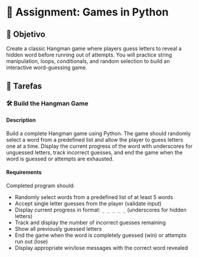 
# 📘 Assignment: Games in Python

## 🎯 Objetivo

Create a classic Hangman game where players guess letters to reveal a hidden word before running out of attempts. You will practice string manipulation, loops, conditionals, and random selection to build an interactive word-guessing game.

## 📝 Tarefas

### 🛠️	Build the Hangman Game

#### Description
Build a complete Hangman game using Python. The game should randomly select a word from a predefined list and allow the player to guess letters one at a time. Display the current progress of the word with underscores for unguessed letters, track incorrect guesses, and end the game when the word is guessed or attempts are exhausted.

#### Requirements
Completed program should:

- Randomly select words from a predefined list of at least 5 words
- Accept single letter guesses from the player (validate input)
- Display current progress in format: `_ _ _ _ _` (underscores for hidden letters)
- Track and display the number of incorrect guesses remaining
- Show all previously guessed letters
- End the game when the word is completely guessed (win) or attempts run out (lose)
- Display appropriate win/lose messages with the correct word revealed
